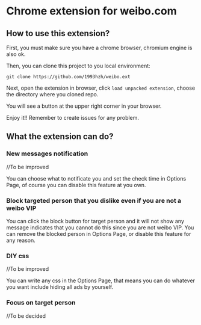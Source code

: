 # Chrome extension for weibo.com

## How to use this extension?
First, you must make sure you have a chrome browser, chromium engine is also ok.

Then, you can clone this project to you local environment:
```
git clone https://github.com/1993hzh/weibo.ext
```

Next, open the extension in browser, click `load unpacked extension`, choose the directory where you cloned repo.

You will see a button at the upper right corner in your browser.

Enjoy it!! Remember to create issues for any problem.

## What the extension can do?
### New messages notification
//To be improved

You can choose what to notificate you and set the check time in Options Page, of course you can disable this feature at you own.

### Block targeted person that you dislike even if you are not a weibo VIP
You can click the block button for target person and it will not show any message indicates that you cannot do this since you are not weibo VIP.
You can remove the blocked person in Options Page, or disable this feature for any reason.

### DIY css
//To be improved

You can write any css in the Options Page, that means you can do whatever you want include hiding all ads by yourself.

### Focus on target person
//To be decided
